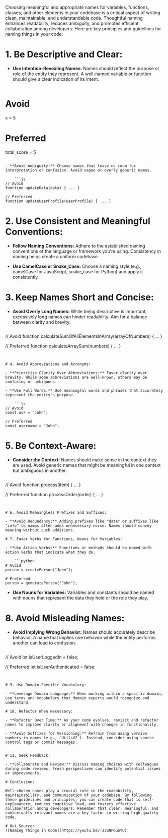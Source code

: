 Choosing meaningful and appropriate names for variables, functions, classes, and other elements in your codebase is a critical aspect of writing clean, maintainable, and understandable code. Thoughtful naming enhances readability, reduces ambiguity, and promotes efficient collaboration among developers. Here are key principles and guidelines for naming things in your code:

# 1. Be Descriptive and Clear:

- **Use Intention-Revealing Names:** Names should reflect the purpose or role of the entity they represent. A well-named variable or function should give a clear indication of its intent.
    
    ```python
# Avoid 
x = 5  

# Preferred 
total_score = 5
```
    
- **Avoid Ambiguity:** Choose names that leave no room for interpretation or confusion. Avoid vague or overly generic names.
    
    ```js
// Avoid 
function updateData(data) { ... }  

// Preferred 
function updateUserProfile(userProfile) { ... }
```
    

# 2. Use Consistent and Meaningful Conventions:

- **Follow Naming Conventions:** Adhere to the established naming conventions of the language or framework you're using. Consistency in naming helps create a uniform codebase.
    
- **Use CamelCase or Snake_Case:** Choose a naming style (e.g., camelCase for JavaScript, snake_case for Python) and apply it consistently.
    

# 3. Keep Names Short and Concise:

- **Avoid Overly Long Names:** While being descriptive is important, excessively long names can hinder readability. Aim for a balance between clarity and brevity.
    
    ```java
// Avoid 
function calculateSumOfAllElementsInArray(arrayOfNumbers) { ... }  

// Preferred 
function calculateArraySum(numbers) { ... }
```
    

# 4. Avoid Abbreviations and Acronyms:

- **Prioritize Clarity Over Abbreviations:** Favor clarity over brevity. While some abbreviations are well-known, others may be confusing or ambiguous.
    
- **Use Full Words:** Use meaningful words and phrases that accurately represent the entity's purpose.
    
    ```ts
// Avoid 
const usr = "John";  

// Preferred 
const username = "John";
```
    

# 5. Be Context-Aware:

- **Consider the Context:** Names should make sense in the context they are used. Avoid generic names that might be meaningful in one context but ambiguous in another.
    
    ```java
// Avoid 
function process(item) { ... }  

// Preferred 
function processOrder(order) { ... }
```
    

# 6. Avoid Meaningless Prefixes and Suffixes:

- **Avoid Redundancy:** Adding prefixes like "data" or suffixes like "info" to names often adds unnecessary noise. Names should convey meaning without such additions.

# 7. Favor Verbs for Functions, Nouns for Variables:

- **Use Action Verbs:** Functions or methods should be named with action verbs that indicate what they do.
    
    ```python
# Avoid 
person = createPerson("John");  

# Preferred 
person = generatePerson("John");
```
    
- **Use Nouns for Variables:** Variables and constants should be named with nouns that represent the data they hold or the role they play.
    

# 8. Avoid Misleading Names:

- **Avoid Implying Wrong Behavior:** Names should accurately describe behavior. A name that implies one behavior while the entity performs another can lead to confusion.
    
    ```js
// Avoid 
let isUserLoggedIn = false;  

// Preferred 
let isUserAuthenticated = false;
```
    

# 9. Use Domain-Specific Vocabulary:

- **Leverage Domain Language:** When working within a specific domain, use terms and vocabulary that domain experts would recognize and understand.

# 10. Refactor When Necessary:

- **Refactor Over Time:** As your code evolves, revisit and refactor names to improve clarity or alignment with changes in functionality.
    
- **Avoid Suffixes for Versioning:** Refrain from using version numbers in names (e.g., `UtilsV2`). Instead, consider using source control tags or commit messages.
    

# 11. Seek Feedback:

- **Collaborate and Review:** Discuss naming choices with colleagues during code reviews. Fresh perspectives can identify potential issues or improvements.

# Conclusion:

Well-chosen names play a crucial role in the readability, maintainability, and communication of your codebase. By following these guidelines and principles, you can create code that is self-explanatory, reduces cognitive load, and fosters effective collaboration among developers. Remember that clear, meaningful, and contextually relevant names are a key factor in writing high-quality code.

# Out Source:
![Naming Things in Code](https://youtu.be/-J3wNP6u5YU)